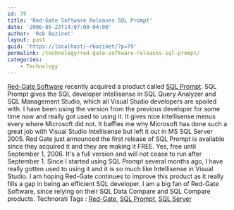 ```yaml
---
id: 79
title: 'Red-Gate Software Releases SQL Prompt'
date: '2006-05-23T14:07:00-04:00'
author: 'Rob Bazinet'
layout: post
guid: 'https://localhost/~rbazinet/?p=79'
permalink: /technology/red-gate-software-releases-sql-prompt/
categories:
    - Technology
---
```


[Red-Gate Software](https://www.red-gate.com) recently acquired a product called [SQL Prompt](https://www.red-gate.com/products/SQL_Prompt/index.htm). SQL Prompt gives the SQL developer intellisense in SQL Query Analyzer and SQL Management Studio, which all Visual Studio developers are spoiled with. I have been using the version from the previous developer for some time now and really got used to using it. It gives nice intellisense menus every where Microsoft did not. It baffles me why Microsoft has done such a great job with Visual Studio Intellisense but left it out in MS SQL Server 2005. Red Gate just announced the first release of SQL Prompt is available since they acquired it and they are making it FREE. Yes, free until September 1, 2006. It's a full version and will not cease to run after September 1. Since I started using SQL Prompt several months ago, I have really gotten used to using it and it is so much like Intellisense in Visual Studio. I am hoping Red-Gate continues to improve this product as it really fills a gap in being an efficient SQL developer. I am a big fan of Red-Gate Software, since relying on their SQL Data Compare and SQL Compare products. Technorati Tags : [Red-Gate](https://technorati.com/tag/Red-Gate), [SQL Prompt](<https://technorati.com/tag/SQL Prompt>), [SQL Server](<https://technorati.com/tag/SQL Server>)